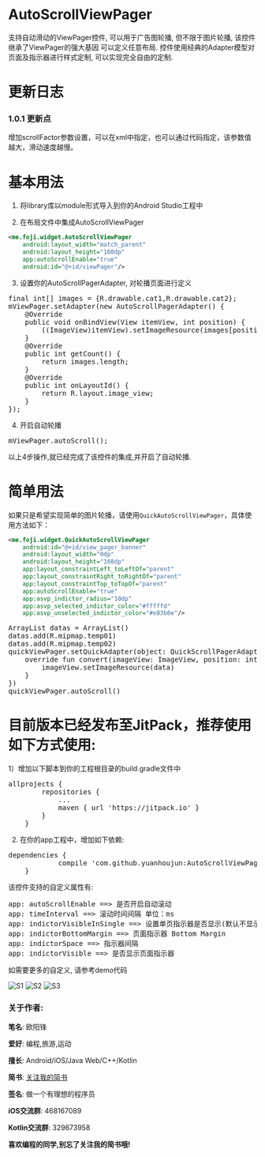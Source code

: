 # AutoScrollViewPager
支持自动滑动的ViewPager控件, 可以用于广告图轮播, 但不限于图片轮播, 该控件继承了ViewPager的强大基因
可以定义任意布局. 控件使用经典的Adapter模型对页面及指示器进行样式定制, 可以实现完全自由的定制.

# 更新日志
### 1.0.1 更新点
增加scrollFactor参数设置，可以在xml中指定，也可以通过代码指定，该参数值越大，滑动速度越慢。

# 基本用法
1) 将library库以module形式导入到你的Android Studio工程中

2) 在布局文件中集成AutoScrollViewPager
```xml
<me.foji.widget.AutoScrollViewPager
    android:layout_width="match_parent"
    android:layout_height="160dp"
    app:autoScrollEnable="true"
    android:id="@+id/viewPager"/>
```  

3) 设置你的AutoScrollPagerAdapter, 对轮播页面进行定义
<pre>
final int[] images = {R.drawable.cat1,R.drawable.cat2};
mViewPager.setAdapter(new AutoScrollPagerAdapter() {
    @Override
    public void onBindView(View itemView, int position) {
        ((ImageView)itemView).setImageResource(images[position]);
    }
    @Override
    public int getCount() {
        return images.length;
    }
    @Override
    public int onLayoutId() {
        return R.layout.image_view;
    }
});
</pre>
4) 开启自动轮播
<pre>
mViewPager.autoScroll();
</pre>

以上4步操作,就已经完成了该控件的集成,并开启了自动轮播.

# 简单用法
如果只是希望实现简单的图片轮播，请使用<code>QuickAutoScrollViewPager</code>，具体使用方法如下：
```xml
<me.foji.widget.QuickAutoScrollViewPager
    android:id="@+id/view_pager_banner"
    android:layout_width="0dp"
    android:layout_height="160dp"
    app:layout_constraintLeft_toLeftOf="parent"
    app:layout_constraintRight_toRightOf="parent"
    app:layout_constraintTop_toTopOf="parent"
    app:autoScrollEnable="true"
    app:asvp_indictor_radius="10dp"
    app:asvp_selected_indictor_color="#fffffd"
    app:asvp_unselected_indictor_color="#e83b6e"/>
```  

<pre>
ArrayList<Integer> datas = ArrayList<Integer>()
datas.add(R.mipmap.temp01)
datas.add(R.mipmap.temp02)
quickViewPager.setQuickAdapter(object: QuickScrollPagerAdapter<Integer>(datas) {
    override fun convert(imageView: ImageView, position: int, data: int) {
        imageView.setImageResource(data)
    }
})
quickViewPager.autoScroll()
</pre>

# 目前版本已经发布至JitPack，推荐使用如下方式使用:
1）增加以下脚本到你的工程根目录的build.gradle文件中
<pre>
allprojects {
		repositories {
			...
			maven { url 'https://jitpack.io' }
		}
	}
</pre>
2) 在你的app工程中，增加如下依赖:
<pre>
dependencies {
	        compile 'com.github.yuanhoujun:AutoScrollViewPager:1.0.3'
	}
</pre>

该控件支持的自定义属性有:
<pre>
app: autoScrollEnable ==> 是否开启自动滚动
app: timeInterval ==> 滚动时间间隔 单位：ms
app: indictorVisibleInSingle ==> 设置单页指示器是否显示(默认不显示)
app: indictorBottomMargin ==> 页面指示器 Bottom Margin
app: indictorSpace ==> 指示器间隔
app: indictorVisible ==> 是否显示页面指示器
</pre>

如需要更多的自定义, 请参考demo代码

![S1](https://github.com/yuanhoujun/AutoScrollViewPager/blob/master/screenshot/s1.png)
![S2](https://github.com/yuanhoujun/AutoScrollViewPager/blob/master/screenshot/s2.png)
![S3](https://github.com/yuanhoujun/AutoScrollViewPager/blob/master/screenshot/s3.png)


### 关于作者:
**笔名**: 欧阳锋

**爱好**: 编程,旅游,运动

**擅长**: Android/iOS/Java Web/C++/Kotlin

**简书**: [关注我的简书](http://www.jianshu.com/users/db019edd34b4/latest_articles)

**签名**: 做一个有理想的程序员

**iOS交流群**: 468167089

**Kotlin交流群**: 329673958

**喜欢编程的同学,别忘了关注我的简书哦!**

